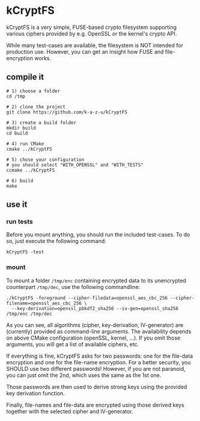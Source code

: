 # kCryptFS
kCryptFS is a very simple, FUSE-based crypto filesystem supporting various ciphers provided by
e.g. OpenSSL or the kernel's crypto API.

While many test-cases are available, the filesystem is NOT intended for production use.
However, you can get an insight how FUSE and file-encryption works.

## compile it

```
# 1) choose a folder
cd /tmp

# 2) clone the project
git clone https://github.com/k-a-z-u/kCryptFS

# 3) create a build folder
mkdir build
cd build

# 4) run CMake
cmake ../kCryptFS

# 5) chose your configuration
# you should select "WITH_OPENSSL" and "WITH_TESTS"
ccmake ../kCryptFS

# 6) build
make
```

## use it

### run tests

Before you mount anything, you should run the included test-cases. To do so, just execute the following command:

`kCryptFS -test`

### mount
To mount a folder `/tmp/enc` containing encrypted data to its unencrypted counterpart `/tmp/dec`, use the following commandline:
```
./kCryptFS -foreground --cipher-filedata=openssl_aes_cbc_256 --cipher-filename=openssl_aes_cbc_256 \
  --key-derivation=openssl_pbkdf2_sha256 --iv-gen=openssl_sha256 /tmp/enc /tmp/dec
```
As you can see, all algorithms (cipher, key-derivation, IV-generator) are (currently) provided as command-line arguments. The availability depends on above CMake configuration (openSSL, kernel, ...). If you omit those arguments, you will get a list of available ciphers, etc.

If everything is fine, kCryptFS asks for two passwords: one for the file-data encryption and one for the file-name encryption. For a better security, you SHOULD use two different passwords! However, if you are not paranoid, you can just omit the 2nd, which uses the same as the 1st one.

Those passwords are then used to derive strong keys using the provided key derivation function.

Finally, file-names and file-data are encrypted using those derived keys together with the selected cipher and IV-generator.

